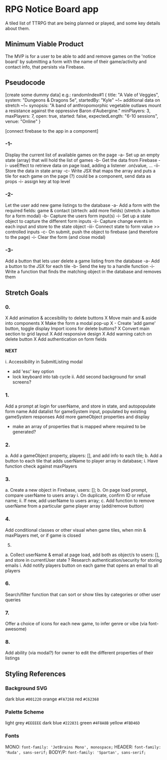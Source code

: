 # RPG Notice Board app
A tiled list of TTRPG that are being planned or played, and some key details about them.

## Minimum Viable Product
The MVP is for a user to be able to add and remove games on the 'notice board' by submitting a form with the name of their game/activity and contact info, that persists via Firebase.

## Pseudocode
[create some dummy data]
e.g.:
  randomIndex#1 {
    title: "A Vale of Veggies",
    system: "Dungeons & Dragons 5e",
    startedBy: "Kyle"
  ~!~ additional data on stretch ~!~
    synopsis: "A band of anthropomorphic vegetable outlaws mount a resistance against the oppressive Baron d'Aubergine."
    minPlayers: 3,
    maxPlayers: 7,
    open: true,
    started: false,
    expectedLength: "6-10 sessions",
    venue: "Online"
  }

[connect firebase to the app in a component]

### -1-
Display the current list of available games on the page
  -a-
  Set up an empty state (array) that will hold the list of games
  -b-
  Get the data from Firebase
    -i-
    useEffect to retrieve data on page load, adding a listener .on(value, ...
    -ii-
    Store the data in state array
  -c-
  Write JSX that maps the array and puts a tile for each game on the page
    (?) could be a component, send data as props
    -i- assign key at top level

### -2- 
Let the user add new game listings to the database
  -a-
  Add a form with the required fields:
    game & contact
    (strtech: add more fields)
    (stretch: a button for a form modal)
  -b-
  Capture the users form input(s)
    -i-
    Set up a state object to capture the different form inputs
    -ii-
    Capture change events in each input and store to the state object
    -iii-
    Connect state to form value >> controlled inputs
  -c-
  On submit, push the object to firebase (and therefore to the page)
    -i-
    Clear the form (and close modal)

### -3-
Add a button that lets user delete a game listing from the database
  -a-
  Add a button to the JSX for each tile
  -b-
  Send the key to a handle function
    -i- Write a function that finds the matching object in the database and removes them

## Stretch Goals

### 0.
X Add animation & accesibility to delete buttons
X Move main and & aside into components
X Make the form a modal pop-up
X - Create 'add game' button, toggle display
Import icons for delete buttons?
X Convert main section to grid layout
X Add responsive design
X Add warning catch on delete button
X Add authentication on form fields

#### NEXT
i. Accessibility in SubmitListing modal
  - add 'esc' key option
  - lock keyboard into tab cycle
ii. Add second background for small screens?

### 1.
Add a prompt at login for userName, and store in state, and autopopulate form name
Add datalist for gameSystem input, populated by existing gameSystem responses
Add more gameObject properties and display
  - make an array of properties that is mapped where required to be generated?

### 2.
a.  Add a gameObject property, players: [], and add info to each tile;
b.  Add a button to each tile that adds userName to player array in database;
  i. Have function check against maxPlayers

### 3.
a. Create a new object in Firebase, users: [];
b. On page load prompt, compare userName to users array
  i. On duplicate, confirm ID or refuse name;
  ii. If new, add userName to users array;
c. Add function to remove userName from a particular game player array (add/remove button)

### 4.
Add conditional classes or other visual when game tiles, when min & maxPlayers met, or if game is closed

5.
a. Collect userName & email at page load, add both as object/s to users: [], and store in currentUser state
  ? Research authentication/security for storing emails
  i. Add notify players button on each game that opens an email to all players

### 6.
Search/filter function that can sort or show tiles by categories or other user queries

### 7.
Offer a choice of icons for each new game, to infer genre or vibe (via font-awesome)

### 8.
Add ability (via modal?) for owner to edit the different properties of their listings

## Styling References

### Background SVG
dark blue `#001220`
orange `#FA7268`
red `#C62368`

### Palette Scheme
light grey `#EEEEEE`
dark blue `#222831`
green `#4F8A8B`
yellow `#FBD46D`

### Fonts
MONO: `font-family: 'JetBrains Mono', monospace;`
HEADER: `font-family: 'Ruda', sans-serif;`
BODY/P: `font-family: 'Spartan', sans-serif;`

